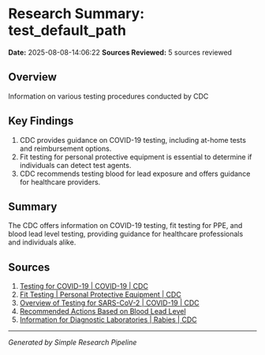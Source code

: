 # Research Summary: test_default_path
**Date:** 2025-08-08-14:06:22
**Sources Reviewed:** 5 sources reviewed

## Overview
Information on various testing procedures conducted by CDC

## Key Findings
1. CDC provides guidance on COVID-19 testing, including at-home tests and reimbursement options.
2. Fit testing for personal protective equipment is essential to determine if individuals can detect test agents.
3. CDC recommends testing blood for lead exposure and offers guidance for healthcare providers.

## Summary
The CDC offers information on COVID-19 testing, fit testing for PPE, and blood lead level testing, providing guidance for healthcare professionals and individuals alike.

## Sources
1. [Testing for COVID-19 | COVID-19 | CDC](https://www.cdc.gov/covid/testing/index.html)
2. [Fit Testing | Personal Protective Equipment | CDC](https://www.cdc.gov/niosh/ppe/respirators/fit-testing.html)
3. [Overview of Testing for SARS-CoV-2 | COVID-19 | CDC](https://www.cdc.gov/covid/hcp/clinical-care/overview-testing-sars-cov-2.html)
4. [Recommended Actions Based on Blood Lead Level](https://www.cdc.gov/lead-prevention/hcp/clinical-guidance/index.html)
5. [Information for Diagnostic Laboratories | Rabies | CDC](https://www.cdc.gov/rabies/php/laboratories/diagnostic.html)

---
*Generated by Simple Research Pipeline*